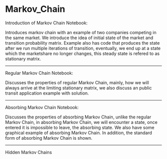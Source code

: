 # Markov_Chain

Introduction of Markov Chain Notebook:

Introduces markov chain with an example of two companies competing in the same market. We introduce the idea of initial state of the market and transition probability matrix. Example also has code that produces the state after we run multiple iterations of transition, eventually, we end up at a state which the marketshare no longer changes, this steady state is refered to as stationary matrix.

---

Regular Markov Chain Notebook:

Discusses the properties of regular Markov Chain, mainly, how we will always arrive at the limiting stationary matrix, we also discuss an public transit application example with solution.

---

Absorbing Markov Chain Notebook:

Discusses the properties of absorbing Markov Chain, unlike the regular Markov Chain, in absorbing Markov Chain, we will encounter a state, once entered it is impossible to leave, the absorbing state. We also have some graphical example of absorbing Markov Chain. In addition, the standard form of absorbing Markov Chain is shown.

---

Hidden Markov Chains
